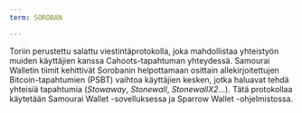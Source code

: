 ```yaml
---
term: SOROBAN

---
```

Toriin perustettu salattu viestintäprotokolla, joka mahdollistaa yhteistyön muiden käyttäjien kanssa Cahoots-tapahtuman yhteydessä. Samourai Walletin tiimit kehittivät Sorobanin helpottamaan osittain allekirjoitettujen Bitcoin-tapahtumien (PSBT) vaihtoa käyttäjien kesken, jotka haluavat tehdä yhteisiä tapahtumia (*Stowaway*, *Stonewall*, *StonewallX2*...). Tätä protokollaa käytetään Samourai Wallet -sovelluksessa ja Sparrow Wallet -ohjelmistossa.